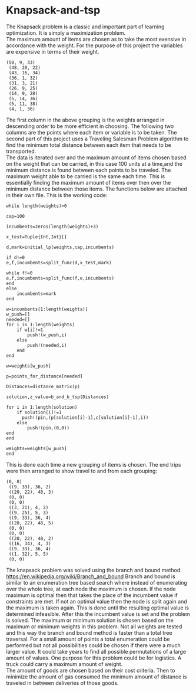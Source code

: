 # Knapsack-and-tsp

The Knapsack problem is a classic and important part of learning optimization.  It is simply a maximization problem.  
The maximum amount of items are chosen as to take the most exensive in accordance with the weight.  For the purpose
of this project the variables are expensive in terms of their weight.  
```
(50, 9, 33) 
 (48, 20, 22)
 (43, 16, 34)
 (36, 1, 32) 
 (31, 3, 21) 
 (26, 9, 25) 
 (14, 9, 28) 
 (5, 14, 36) 
 (5, 11, 38) 
 (4, 1, 36)
```
The first column in the above grouping is the weights arranged in descending order to be more efficient in choosing.  The 
following two columns are the points where each item or variable is to be taken.  The second part of this project uses a 
Traveling Salesman Problem algorithm to find the minimum total distance between each item that needs to be transported.  
The data is iterated over and the maximum amount of items chosen based on the weight that can be carried, in this case 100
units at a time,and the minimum distance is found between each points to be traveled.  The maximum weight able to be carried
is the same each time.  This is essentially finding the maximum amount of items over then over the minimum distance between
those items.  The functions below are attached in their own file.  This is the working code:
```
while length(weights)>0
    
cap=100
    
incumbents=zeros(length(weights)+3)

x_test=Tuple{Int,Int}[]

d,mark=initial_lp(weights,cap,incumbents)

if d!=0
e,f,incumbents=split_func(d,x_test,mark)

while f!=0
e,f,incumbents=split_func(f,e,incumbents)
end
else
    incumbents=mark
end

w=incumbents[1:length(weights)]
w_push=[]
needed=[]
for i in 1:length(weights)
    if w[i]!=1
        push!(w_push,i)
    else
        push!(needed,i)
    end
end

w=weights[w_push]

p=points_for_distance[needed]

Distances=distance_matrix(p)

solution,z_value=b_and_b_tsp(Distances)

for i in 1:length(solution)
    if solution[i]!=1
      push!(pin,(p[solution[i]-1],c[solution[i]-1],i))
    else
        push!(pin,(0,0))
end
end

weights=weights[w_push]
end
```
This is done each time a new grouping 
of items is chosen.  The end trips were then arranged to show travel to and from each grouping:
```
(0, 0)           
 ((9, 33), 36, 2) 
 ((20, 22), 48, 3)
 (0, 0)           
 (0, 0)           
 ((3, 21), 4, 2)  
 ((9, 25), 5, 3)  
 ((9, 33), 36, 4) 
 ((20, 22), 48, 5)
 (0, 0)           
 (0, 0)           
 ((20, 22), 48, 2)
 ((16, 34), 4, 3) 
 ((9, 33), 36, 4) 
 ((1, 32), 5, 5)  
 (0, 0)
 ```
 The knapsack problem was solved using the branch and bound method.  
 https://en.wikipedia.org/wiki/Branch_and_bound
 Branch and bound is similar to an enumeration tree based search where instead of enumerating over the whole tree, at each node the maximum is chosen.  If the node maximum 
 is optimal then that takes the place of the incumbent value if constraints are met.  If not an optimal value then the node 
 is split again and the maximum is taken again.  This is done until the resulting optimal value is determined infeasible. 
 After this the incumbent value is set and the problem is solved.  The maximum or minimum solution is chosen based on the 
 maximum or minimum weights in this problem.  Not all weights are tested and this way the branch and bound method is faster
 than a total tree traversal.  For a small amount of points a total enumeration could be performed but not all possibilities
 could be chosen if there were a much larger value.  It could take years to find all possible permutations of a large 
 amount of values.  One purpose for this problem could be for logistics.  A truck could carry a maximum amount of weight.  
 The amount of goods are chosen based on their cost criteria.  Then to minimize the amount of gas consumed the minimum
 amount of distance is traveled in between deliveries of those goods.  
